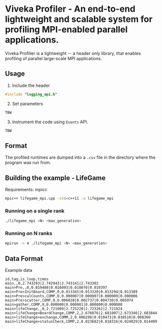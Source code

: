 # Viveka Profiler -  An end-to-end lightweight and scalable system for profiling MPI-enabled parallel applications.

Viveka Profilier is a lightweight -- a header only library, that enables
profiling of parallel large-scale MPI applications. 

## Usage

1. Include the header
```cpp
#include "logging_api.h"
```

2. Set parameters
```cpp
TBW
```

3. Instrument the code using `Events` API.
```cpp
TBW
```


## Format
The profiled runtimes are dumped into a `.csv` file in the directory where the
program was run from.

## Building the example - LifeGame

Requirements: mpicc

```bash
mpic++ lifegame_mpi.cpp -std=c++11 -o lifegame_mpi
```

### Running on a single rank

```bash
./lifegame_mpi <N> <max_generation>
```

### Running on N ranks

```bash
mpirun -n 4 ./lifegame_mpi <N> <max_generation>
```

## Data Format

Example data
```
id,tag,is_loop,times
main,,0,2.743293|2.742943|2.743141|2.743302
main>Pre,,0,0.019408|0.016093|0.018070|0.019397
main>Pre>InitBoard,COMP,0,0.013345|0.013320|0.013294|0.013389
main>Pre>calCounts,COMP,0,0.000007|0.000007|0.000009|0.000006
main>Pre>scatter,COMP,0,0.006028|0.002737|0.004730|0.005974
main>gather,COMP,0,0.000000|0.000001|0.000000|0.000000
main>lifeChange,,0,2.721909|2.725220|2.723262|2.721924
main>lifeChange>BoardChange,COMP,2,2.676076|2.681007|2.673346|2.683844
main>lifeChange>exchange,COMM,2,0.006298|0.010473|0.010510|0.008360
main>lifeChange>statusCheck,COMP,2,0.023682|0.018316|0.024029|0.014409
```